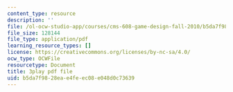 ```yaml
---
content_type: resource
description: ''
file: /ol-ocw-studio-app/courses/cms-608-game-design-fall-2010/b5da7f9828eae4feec08e048d0c73639_68566.pdf
file_size: 128144
file_type: application/pdf
learning_resource_types: []
license: https://creativecommons.org/licenses/by-nc-sa/4.0/
ocw_type: OCWFile
resourcetype: Document
title: 3play pdf file
uid: b5da7f98-28ea-e4fe-ec08-e048d0c73639
---
```

